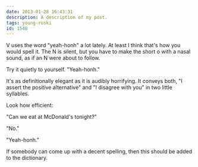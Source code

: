 ```yaml
---
date: 2013-01-28 16:43:31
description: A description of my post.
tags: young-ruski
id: 1548
---
```

V uses the word "yeah-honh" a lot lately.  At least I think that's how you would spell it.  The N is silent, but you have to make the short o with a nasal sound, as if an N were about to follow.

Try it quietly to yourself.  "Yeah-honh."

It's as definitionally elegant as it is audibly horrifying.  It conveys both, "I assert the positive alternative" and "I disagree with you" in two little syllables.
<!--more-->
Look how efficient:

"Can we eat at McDonald's tonight?"

"No."

"Yeah-honh."

If somebody can come up with a decent spelling, then this should be added to the dictionary.
